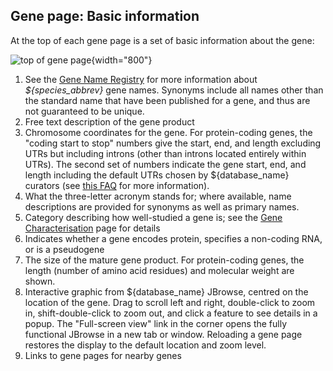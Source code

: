 ## Gene page: Basic information

At the top of each gene page is a set of basic information about the
gene:

![top of gene page](assets/basic_info_gene_page.png  "Gene page basic information"){width="800"}

1.  See the [Gene Name Registry](/submit-data/gene-names) for more
    information about *${species_abbrev}* gene names. Synonyms include all
    names other than the standard name that have been published for a
    gene, and thus are not guaranteed to be unique.
2.  Free text description of the gene product
3.  Chromosome coordinates for the gene. For protein-coding genes, the
    "coding start to stop" numbers give the start, end, and length
    excluding UTRs but including introns (other than introns located
    entirely within UTRs).  The second set of numbers indicate the
    gene start, end, and length including the default UTRs chosen by
    ${database_name} curators (see [this FAQ](/faq/how-do-you-determine-genes-full-length-transcript-utr-coordinates-transcription-start-and-end-s)
    for more information).
4.  What the three-letter acronym stands for; where available, name
    descriptions are provided for synonyms as well as primary names.
5.  Category describing how well-studied a gene is; see the 
    [Gene Characterisation](/status/gene-characterisation) page for details
6.  Indicates whether a gene encodes protein, specifies a non-coding
    RNA, or is a pseudogene
7.  The size of the mature gene product. For protein-coding genes, the
    length (number of amino acid residues) and molecular weight are
    shown.
8.  Interactive graphic from ${database_name} JBrowse, centred on the location
    of the gene. Drag to scroll left and right, double-click to zoom
    in, shift-double-click to zoom out, and click a feature to see
    details in a popup. The "Full-screen view" link in the corner
    opens the fully functional JBrowse in a new tab or
    window. Reloading a gene page restores the display to the default
    location and zoom level.
9.  Links to gene pages for nearby genes
